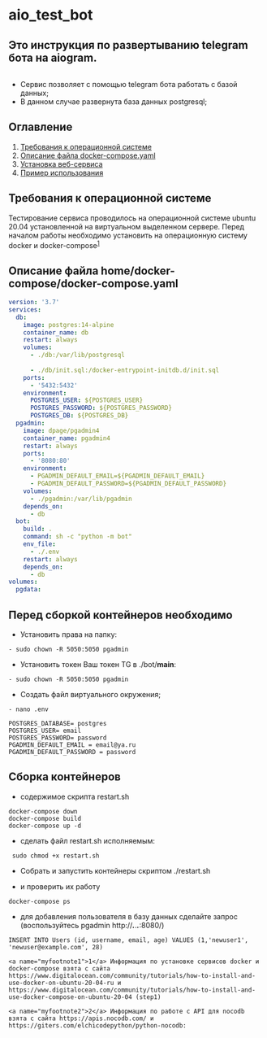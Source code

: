 # aio_test_bot

## Это инструкция по развертыванию telegram бота на aiogram.

```
```
- Сервис позволяет с помощью telegram бота работать с базой данных;
- В данном случае развернута база данных postgresql;

## Оглавление

1. [Требования к операционной системе](#Требования-к-операционной-системе)
2. [Описание файла docker-compose.yaml](#Описание-файла-docker-compose.yaml)
3. [Установка веб-сервиса](#Установка-веб-сервиса)
4. [Пример использования](#Пример-использования)

## Требования к операционной системе
Тестирование сервиса проводилось на операционной системе ubuntu 20.04 установленной на виртуальном выделенном сервере. Перед началом работы необходимо установить на операционную систему docker и docker-compose<sup>[1](#myfootnote1)</sup>
## Описание файла home/docker-compose/docker-compose.yaml

```yaml
version: '3.7'
services:
  db:
    image: postgres:14-alpine
    container_name: db
    restart: always
    volumes:
      - ./db:/var/lib/postgresql
      
      - ./db/init.sql:/docker-entrypoint-initdb.d/init.sql
    ports:
      - '5432:5432'
    environment:
      POSTGRES_USER: ${POSTGRES_USER}
      POSTGRES_PASSWORD: ${POSTGRES_PASSWORD}
      POSTGRES_DB: ${POSTGRES_DB}
  pgadmin:
    image: dpage/pgadmin4
    container_name: pgadmin4
    restart: always
    ports:
      - '8080:80'
    environment:
      - PGADMIN_DEFAULT_EMAIL=${PGADMIN_DEFAULT_EMAIL}
      - PGADMIN_DEFAULT_PASSWORD=${PGADMIN_DEFAULT_PASSWORD}
    volumes:
      - ./pgadmin:/var/lib/pgadmin
    depends_on:
      - db
  bot:
    build: .
    command: sh -c "python -m bot"
    env_file:
      - ./.env
    restart: always
    depends_on:
      - db
volumes:
  pgdata:

```
## Перед сборкой контейнеров необходимо
- Установить права на папку:
```
- sudo chown -R 5050:5050 pgadmin
```
- Установить токен Ваш токен TG в ./bot/__main__:
```
- sudo chown -R 5050:5050 pgadmin
```
- Создать файл виртуального окружения;
```
- nano .env
```

```
POSTGRES_DATABASE= postgres
POSTGRES_USER= email
POSTGRES_PASSWORD= password
PGADMIN_DEFAULT_EMAIL = email@ya.ru
PGADMIN_DEFAULT_PASSWORD = password
```
## Сборка контейнеров

 - содержимое скрипта restart.sh
```curl
docker-compose down
docker-compose build
docker-compose up -d 
```
 - сделать файл restart.sh исполняемым:
```curl 
 sudo chmod +x restart.sh
 ```
 - Собрать и запустить контейнеры скриптом ./restart.sh

 - и проверить их работу
```curl
docker-compose ps
```

 - для добавления пользователя в базу данных сделайте запрос (воспользуйтесь pgadmin http://***.***.***.***:8080/)
```curl
INSERT INTO Users (id, username, email, age) VALUES (1,'newuser1', 'newuser@example.com', 28)
```


```
<a name="myfootnote1">1</a> Информация по установке сервисов docker и docker-compose взята с сайта https://www.digitalocean.com/community/tutorials/how-to-install-and-use-docker-on-ubuntu-20-04-ru и https://www.digitalocean.com/community/tutorials/how-to-install-and-use-docker-compose-on-ubuntu-20-04 (step1)
```
```
<a name="myfootnote2">2</a> Информация по работе с API для nocodb взята с сайта https://apis.nocodb.com/ и https://giters.com/elchicodepython/python-nocodb:
